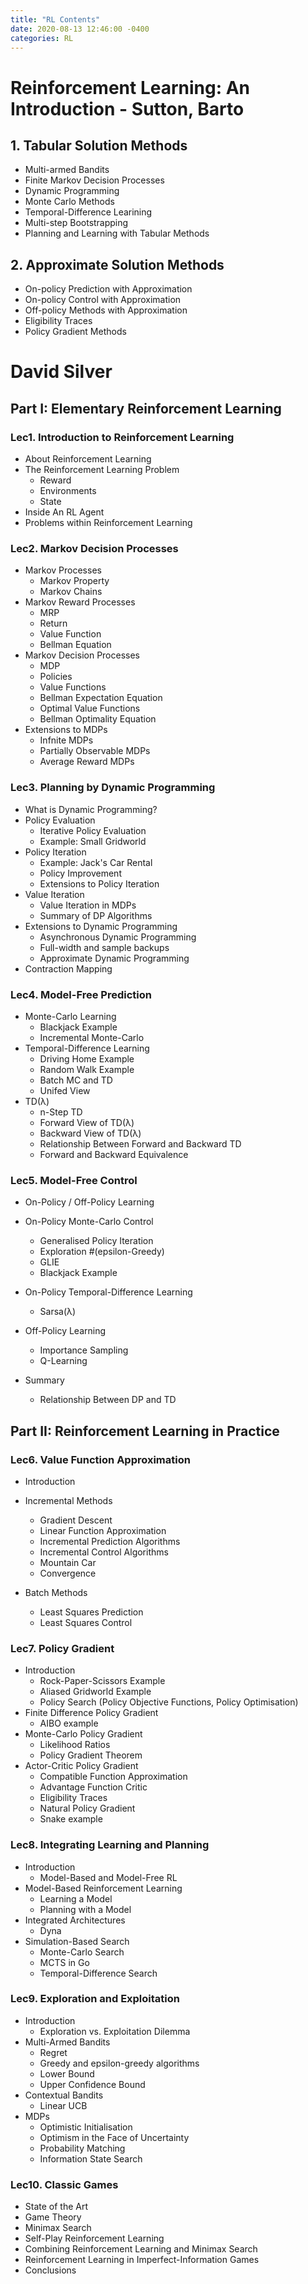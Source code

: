 ```yaml
---
title: "RL Contents"
date: 2020-08-13 12:46:00 -0400
categories: RL
---
```

# Reinforcement Learning: An Introduction - Sutton, Barto
## 1. Tabular Solution Methods
- Multi-armed Bandits
- Finite Markov Decision Processes
- Dynamic Programming
- Monte Carlo Methods
- Temporal-Difference Learining
- Multi-step Bootstrapping
- Planning and Learning with Tabular Methods

## 2. Approximate Solution Methods
- On-policy Prediction with Approximation
- On-policy Control with Approximation
- Off-policy Methods with Approximation
- Eligibility Traces
- Policy Gradient Methods

# David Silver
## Part I: Elementary Reinforcement Learning

### Lec1. Introduction to Reinforcement Learning
- About Reinforcement Learning
- The Reinforcement Learning Problem
	- Reward
	- Environments
	- State
- Inside An RL Agent
- Problems within Reinforcement Learning

### Lec2. Markov Decision Processes
- Markov Processes
	- Markov Property
	- Markov Chains
- Markov Reward Processes
	- MRP
	- Return
	- Value Function
	- Bellman Equation
- Markov Decision Processes
	- MDP
	- Policies
	- Value Functions
	- Bellman Expectation Equation
	- Optimal Value Functions
	- Bellman Optimality Equation
- Extensions to MDPs
	- Infnite MDPs
	- Partially Observable MDPs
	- Average Reward MDPs

### Lec3. Planning by Dynamic Programming
- What is Dynamic Programming?
- Policy Evaluation
	- Iterative Policy Evaluation
	- Example: Small Gridworld
- Policy Iteration
	- Example: Jack's Car Rental
	- Policy Improvement
	- Extensions to Policy Iteration
- Value Iteration
	- Value Iteration in MDPs
	- Summary of DP Algorithms
- Extensions to Dynamic Programming
	- Asynchronous Dynamic Programming
	- Full-width and sample backups
	- Approximate Dynamic Programming
- Contraction Mapping

### Lec4. Model-Free Prediction
- Monte-Carlo Learning
	- Blackjack Example
	- Incremental Monte-Carlo
- Temporal-Difference Learning
	- Driving Home Example
	- Random Walk Example
	- Batch MC and TD
	- Unifed View
- TD(λ)
	- n-Step TD
	- Forward View of TD(λ)
	- Backward View of TD(λ)
	- Relationship Between Forward and Backward TD
	- Forward and Backward Equivalence

### Lec5. Model-Free Control
- On-Policy / Off-Policy Learning
- On-Policy Monte-Carlo Control
	- Generalised Policy Iteration
	- Exploration #(epsilon-Greedy)
	- GLIE
	- Blackjack Example
- On-Policy Temporal-Difference Learning
	- Sarsa(λ)
- Off-Policy Learning
	- Importance Sampling
	- Q-Learning

- Summary
	- Relationship Between DP and TD

## Part II: Reinforcement Learning in Practice

### Lec6. Value Function Approximation
- Introduction
- Incremental Methods
	- Gradient Descent
	- Linear Function Approximation
	- Incremental Prediction Algorithms
	- Incremental Control Algorithms
	- Mountain Car
	- Convergence

- Batch Methods
	- Least Squares Prediction
	- Least Squares Control

### Lec7. Policy Gradient
- Introduction
	- Rock-Paper-Scissors Example
	- Aliased Gridworld Example
	- Policy Search (Policy Objective Functions, Policy Optimisation)
- Finite Difference Policy Gradient
	- AIBO example
- Monte-Carlo Policy Gradient
	- Likelihood Ratios
	- Policy Gradient Theorem
- Actor-Critic Policy Gradient
	- Compatible Function Approximation
	- Advantage Function Critic
	- Eligibility Traces
	- Natural Policy Gradient
	- Snake example

### Lec8. Integrating Learning and Planning
- Introduction
	- Model-Based and Model-Free RL
- Model-Based Reinforcement Learning
	- Learning a Model
	- Planning with a Model
- Integrated Architectures
	- Dyna
- Simulation-Based Search
	- Monte-Carlo Search
	- MCTS in Go
	- Temporal-Difference Search

### Lec9. Exploration and Exploitation
- Introduction
	- Exploration vs. Exploitation Dilemma
- Multi-Armed Bandits
	- Regret
	- Greedy and epsilon-greedy algorithms
	- Lower Bound
	- Upper Confidence Bound
- Contextual Bandits
	- Linear UCB
- MDPs
	- Optimistic Initialisation
	- Optimism in the Face of Uncertainty
	- Probability Matching
	- Information State Search

### Lec10. Classic Games
- State of the Art
- Game Theory
- Minimax Search
- Self-Play Reinforcement Learning
- Combining Reinforcement Learning and Minimax Search
- Reinforcement Learning in Imperfect-Information Games
- Conclusions
